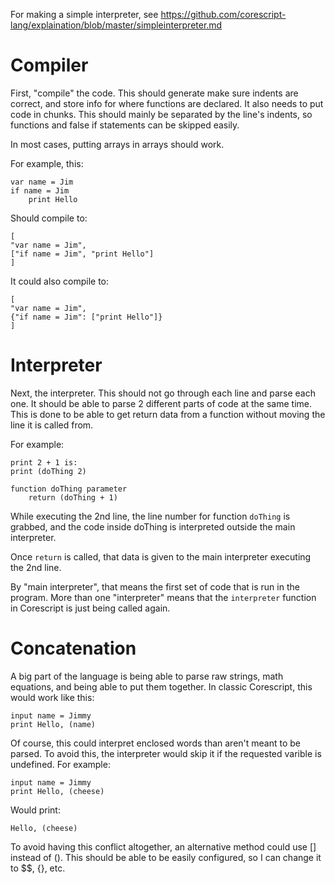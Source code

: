 For making a simple interpreter, see
https://github.com/corescript-lang/explaination/blob/master/simpleinterpreter.md

# Compiler
First, "compile" the code. This should generate make sure indents are correct,
and store info for where functions are declared.
It also needs to put code in chunks. This should mainly be separated by the line's indents,
so functions and false if statements can be skipped easily.

In most cases, putting arrays in arrays should work.

For example, this:
```
var name = Jim
if name = Jim
	print Hello
```
Should compile to:
```
[
"var name = Jim",
["if name = Jim", "print Hello"]
]
```
It could also compile to:
```
[
"var name = Jim",
{"if name = Jim": ["print Hello"]}
]
```

# Interpreter
Next, the interpreter. This should not go through each line and parse each one.
It should be able to parse 2 different parts of code at the same time. This is done to
be able to get return data from a function without moving the line it is called from.

For example:
```
print 2 + 1 is:
print (doThing 2)

function doThing parameter
	return (doThing + 1)

```

While executing the 2nd line, the line number for function `doThing` is grabbed,
and the code inside doThing is interpreted outside the main interpreter.

Once `return` is called, that data is given
to the main interpreter executing the 2nd line.

By "main interpreter", that means the first set of code that is run in the program.
More than one "interpreter" means that the `interpreter` function in Corescript is
just being called again.

# Concatenation
A big part of the language is being able to parse raw strings, math equations, and being able to put them together. In classic Corescript, this would work like this:
```
input name = Jimmy
print Hello, (name)
```
Of course, this could interpret enclosed words than aren't meant to be parsed. To avoid this, the interpreter would skip it if the requested varible is undefined. For example:
```
input name = Jimmy
print Hello, (cheese)
```
Would print:
```
Hello, (cheese)
```

To avoid having this conflict altogether, an alternative method could use [] instead of (). This should be able to be easily configured, so I can change it to $$, {}, etc.


